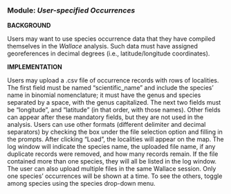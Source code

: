 ### **Module:** ***User-specified Occurrences*** 

**BACKGROUND**  

Users may want to use species occurrence data that they have compiled themselves in the *Wallace* analysis. Such data must have assigned georeferences in decimal degrees (i.e., latitude/longitude coordinates).

**IMPLEMENTATION** 

Users may upload a .csv file of occurrence records with rows of localities. The first field must be named “scientific_name” and include the species’ name in binomial nomenclature; it must have the genus and species separated by a space, with the genus capitalized. The next two fields must be “longitude”, and “latitude” (in that order, with those names). Other fields can appear after these mandatory fields, but they are not used in the analysis. Users can use other formats (different delimiter and decimal separators) by checking the box under the file selection option and filling in the prompts.
After clicking “Load”, the localities will appear on the map. The log window will indicate the species name, the uploaded file name, if any duplicate records were removed, and how many records remain. If the file contained more than one species, they will all be listed in the log window. The user can also upload multiple files in the same Wallace session. Only one species’ occurrences will be shown at a time. To see the others, toggle among species using the species drop-down menu.
